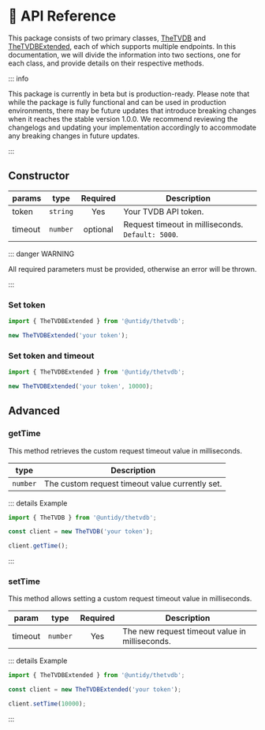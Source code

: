 # :rocket: API Reference

This package consists of two primary classes, [TheTVDB](/api/thetvdb) and
[TheTVDBExtended](/api/thetvdb-extended), each of which supports multiple endpoints. In this
documentation, we will divide the information into two sections, one for each class, and provide
details on their respective methods.

::: info

This package is currently in beta but is production-ready. Please note that while the package is
fully functional and can be used in production environments, there may be future updates that
introduce breaking changes when it reaches the stable version 1.0.0. We recommend reviewing the
changelogs and updating your implementation accordingly to accommodate any breaking changes in
future updates.

:::

## Constructor

| params  | type     | Required | Description                                       |
| ------- | -------- | :------: | ------------------------------------------------- |
| token   | `string` |   Yes    | Your TVDB API token.                              |
| timeout | `number` | optional | Request timeout in milliseconds. `Default: 5000`. |

::: danger WARNING

All required parameters must be provided, otherwise an error will be thrown.

:::

### Set token <Badge type="tip" text="example" />

```js
import { TheTVDBExtended } from '@untidy/thetvdb';

new TheTVDBExtended('your token');
```

### Set token and timeout <Badge type="tip" text="example" />

```js
import { TheTVDBExtended } from '@untidy/thetvdb';

new TheTVDBExtended('your token', 10000);
```

## Advanced

### getTime

This method retrieves the custom request timeout value in milliseconds.

| type     | Description                                     |
| -------- | ----------------------------------------------- |
| `number` | The custom request timeout value currently set. |

::: details Example

```js
import { TheTVDB } from '@untidy/thetvdb';

const client = new TheTVDB('your token');

client.getTime();
```

:::

### setTime

This method allows setting a custom request timeout value in milliseconds.

| param   | type     | Required | Description                                    |
| ------- | -------- | :------: | ---------------------------------------------- |
| timeout | `number` |   Yes    | The new request timeout value in milliseconds. |

::: details Example

```js
import { TheTVDBExtended } from '@untidy/thetvdb';

const client = new TheTVDBExtended('your token');

client.setTime(10000);
```

:::
